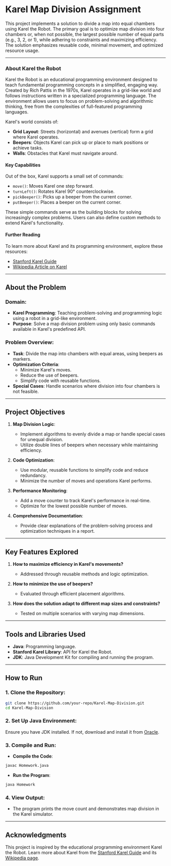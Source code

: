 

# Karel Map Division Assignment

This project implements a solution to divide a map into equal chambers using Karel the Robot. The primary goal is to optimize map division into four chambers or, when not possible, the largest possible number of equal parts (e.g., 3, 2, or 1), while adhering to constraints and maximizing efficiency. The solution emphasizes reusable code, minimal movement, and optimized resource usage.

---
### About Karel the Robot

Karel the Robot is an educational programming environment designed to teach fundamental programming concepts in a simplified, engaging way. Created by Rich Pattis in the 1970s, Karel operates in a grid-like world and follows instructions written in a specialized programming language. The environment allows users to focus on problem-solving and algorithmic thinking, free from the complexities of full-featured programming languages.

Karel's world consists of:
- **Grid Layout**: Streets (horizontal) and avenues (vertical) form a grid where Karel operates.
- **Beepers**: Objects Karel can pick up or place to mark positions or achieve tasks.
- **Walls**: Obstacles that Karel must navigate around.

#### Key Capabilities
Out of the box, Karel supports a small set of commands:
- `move()`: Moves Karel one step forward.
- `turnLeft()`: Rotates Karel 90° counterclockwise.
- `pickBeeper()`: Picks up a beeper from the current corner.
- `putBeeper()`: Places a beeper on the current corner.

These simple commands serve as the building blocks for solving increasingly complex problems. Users can also define custom methods to extend Karel's functionality.

#### Further Reading
To learn more about Karel and its programming environment, explore these resources:
- [Stanford Karel Guide](https://compedu.stanford.edu/karel-reader/docs/python/en/chapter1.html)
- [Wikipedia Article on Karel](https://en.wikipedia.org/wiki/Karel_(programming_language)) 

--- 
## About the Problem

### Domain:
- **Karel Programming**: Teaching problem-solving and programming logic using a robot in a grid-like environment.
- **Purpose**: Solve a map division problem using only basic commands available in Karel's predefined API.

### Problem Overview:
- **Task**: Divide the map into chambers with equal areas, using beepers as markers.
- **Optimization Criteria**:
  - Minimize Karel's moves.
  - Reduce the use of beepers.
  - Simplify code with reusable functions.
- **Special Cases**: Handle scenarios where division into four chambers is not feasible.

---

## Project Objectives

1. **Map Division Logic**:
   - Implement algorithms to evenly divide a map or handle special cases for unequal division.
   - Utilize double lines of beepers when necessary while maintaining efficiency.

2. **Code Optimization**:
   - Use modular, reusable functions to simplify code and reduce redundancy.
   - Minimize the number of moves and operations Karel performs.

3. **Performance Monitoring**:
   - Add a move counter to track Karel's performance in real-time.
   - Optimize for the lowest possible number of moves.

4. **Comprehensive Documentation**:
   - Provide clear explanations of the problem-solving process and optimization techniques in a report.

---

## Key Features Explored

1. **How to maximize efficiency in Karel's movements?**
   - Addressed through reusable methods and logic optimization.

2. **How to minimize the use of beepers?**
   - Evaluated through efficient placement algorithms.

3. **How does the solution adapt to different map sizes and constraints?**
   - Tested on multiple scenarios with varying map dimensions.


---

## Tools and Libraries Used

- **Java**: Programming language.
- **Stanford Karel Library**: API for Karel the Robot.
- **JDK**: Java Development Kit for compiling and running the program.

---
## How to Run

### 1. Clone the Repository:
```bash
git clone https://github.com/your-repo/Karel-Map-Division.git
cd Karel-Map-Division
```

### 2. Set Up Java Environment:
Ensure you have JDK installed. If not, download and install it from [Oracle](https://www.oracle.com/java/technologies/javase-downloads.html).

### 3. Compile and Run:
- **Compile the Code**:
```bash
javac Homework.java
```
- **Run the Program**:
```bash
java Homework
```

### 4. View Output:
- The program prints the move count and demonstrates map division in the Karel simulator.

---

## Acknowledgments

This project is inspired by the educational programming environment Karel the Robot. Learn more about Karel from the [Stanford Karel Guide](https://compedu.stanford.edu/karel-reader/docs/python/en/chapter1.html) and its [Wikipedia page](https://en.wikipedia.org/wiki/Karel_(programming_language)).
